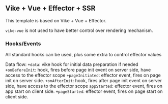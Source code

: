## Vike + Vue + Effector + SSR

This template is based on Vike + Vue + Effector.

`vike-vue` is not used to have better control over rendering mechanism.

### Hooks/Events

All standard hooks can be used, plus some extra to control effector values

Data flow:
`+data`: vike hook for initial data preparation if needed
`+onBeforeInit`: hook, fires before page init event on server side, have access to the effector scope
`+pageInitiated`: effector event, fires on page init on server side.
`+onAfterInit`: hook, fires after page init event on server side, have access to the effector scope
`appStarted`: effector event, fires on app start on client side.
`+pageStarted`: effector event, fires on page start on client side.
